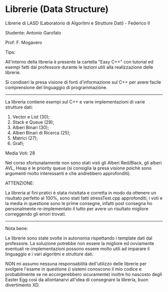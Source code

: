 # Librerie (Data Structure)
Librerie di LASD (Laboratorio di Algoritmi e Strutture Dati) - Federico II

Studente: Antonio Garofalo

Prof: F. Mogavero

Tips:

All'interno della libreria è presente la cartella "Easy C++" con tutorial ed esempi fatti dal professore durante le lezioni utili alla realizzazione delle librerie.

Si condiseri la presa visione di fonti d'informazione sul C++ per avere facile comprensione del linguaggio di programmazione.

---

La libreria contiene esempi sul C++ e varie implementazioni di varie strutture dati:
1. Vector e List (30);
2. Stack e Queue (29);
3. Alberi Binari (30);
4. Alberi Binari di Ricerca (25);
5. Matrici (27);
6. Grafi;

Media Voti: 28

Nel corso sfortunatamente non sono stati visti gli Alberi Red/Black, gli alberi AVL, Heap e le priority queue (si consiglia la presa visione poichè sono argomenti molto interessanti e che andrebbero approfonditi).

ATTENZIONE:

La libreria ai fini pratici è stata rivisitata e corretta in modo da ottenere un risultato perfetto al 100%, sono stati fatti stressTest.cpp approfonditi, i voti e la media in questione sono le prime consegne, infatti post consegna ho personalmente re-implementato il tutto per avere un risultato migliore correggendo gli errori trovati.

---

Nota bene:

Le librerie sono state svolte in autonomia rispettando i template dati dal professore. La soluzione potrebbe non essere la migliore ed ovviamente eventuali re-implementazioni possono essere molto utili ad imparare il linguaggio e i vari algoritmi e strutture dati.

NON mi assumo nessuna responsabilità dell'utilizzo delle librerie per svolgere l'esame in questione (i sistemi conoscono il mio codice e probabilmente se ne accorgerebbero sicuramente) inoltre ho nascosto degli Easter Egg così da allontanarvi all'idea di consegnare la libreria, buon divertimento XD.
